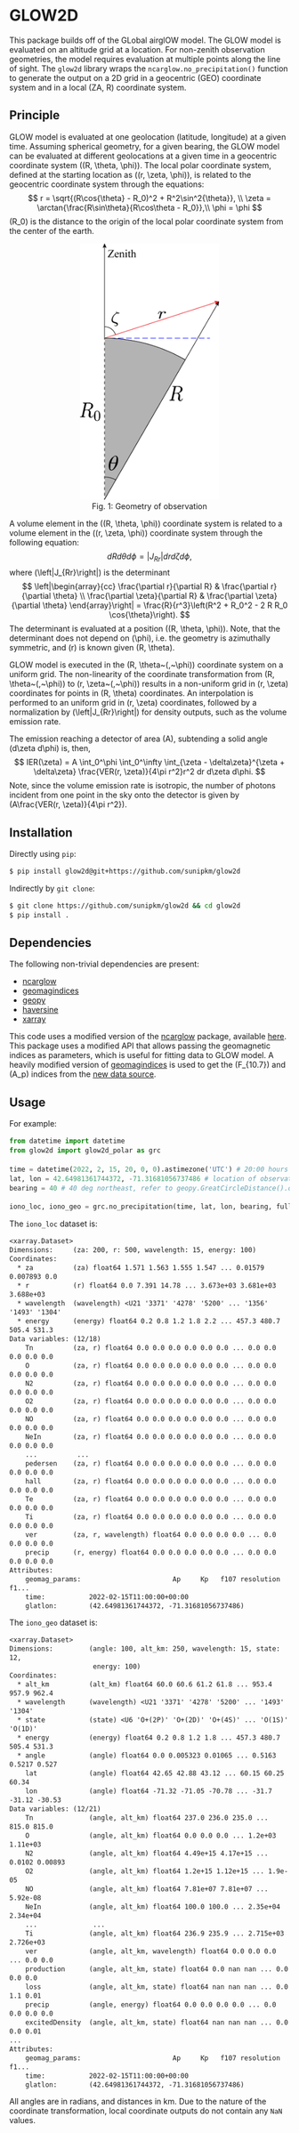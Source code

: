 # GLOW2D

This package builds off of the GLobal airglOW model. The GLOW model is evaluated on an altitude grid at a location. For non-zenith observation geometries, the model requires evaluation at multiple points along the line of sight. The `glow2d` library wraps the `ncarglow.no_precipitation()` function to generate the output on a 2D grid in a geocentric (GEO) coordinate system and in a local (ZA, R) coordinate system.

## Principle
GLOW model is evaluated at one geolocation (latitude, longitude) at a given time. Assuming spherical geometry, for a given bearing, the GLOW model can be evaluated at different geolocations at a given time in a geocentric coordinate system \((R, \theta, \phi)\). The local polar coordinate system, defined at the starting location as \((r, \zeta, \phi)\), is related to the geocentric coordinate system through the equations:
$$
    r = \sqrt{(R\cos{\theta} - R_0)^2 + R^2\sin^2{\theta}}, \\
    \zeta = \arctan{\frac{R\sin\theta}{R\cos\theta - R_0}},\\
    \phi = \phi
$$
\(R_0\) is the distance to the origin of the local polar coordinate system from the center of the earth.
<p align="center">
<img src="geometry.png" width="250" alt="Geometry of observation">
</br>
Fig. 1: Geometry of observation
</p>


A volume element in the \((R, \theta, \phi)\) coordinate system is related to a volume element in the \((r, \zeta, \phi)\) coordinate system through the following equation:
$$
    dR d\theta d\phi = \left|J_{Rr}\right| dr d\zeta d\phi,
$$
where \(\left|J_{Rr}\right|\) is the determinant
$$
    \left|\begin{array}{cc} \frac{\partial r}{\partial R} & \frac{\partial r}{\partial \theta} \\
                        \frac{\partial \zeta}{\partial R} & \frac{\partial \zeta}{\partial \theta} \end{array}\right|
            = \frac{R}{r^3}\left(R^2 + R_0^2 - 2 R R_0 \cos{\theta}\right).
$$
The determinant is evaluated at a position \((R, \theta, \phi)\). Note, that the determinant does not depend on \(\phi\), i.e. the geometry is azimuthally symmetric, and \(r\) is known given \(R, \theta\).

GLOW model is executed in the \(R, \theta~(,~\phi)\) coordinate system on a uniform grid. The non-linearity of the coordinate transformation from \(R, \theta~(,~\phi)\) to \(r, \zeta~(,~\phi)\) results in a non-uniform grid in \(r, \zeta\) coordinates for points in \(R, \theta\) coordinates. An interpolation is performed to an uniform grid in \(r, \zeta\) coordinates, followed by a normalization by \(\left|J_{Rr}\right|\) for density outputs, such as the volume emission rate.

The emission reaching a detector of area \(A\), subtending a solid angle \(d\zeta d\phi\) is, then,
$$
    IER(\zeta) = A \int_0^\phi \int_0^\infty \int_{\zeta - \delta\zeta}^{\zeta + \delta\zeta}
        \frac{VER(r, \zeta)}{4\pi r^2}r^2 dr d\zeta d\phi.
$$
Note, since the volume emission rate is isotropic, the number of photons incident from one point in the sky onto the detector is given by \(A\frac{VER(r, \zeta)}{4\pi r^2}\).

## Installation
Directly using `pip`:
```sh
$ pip install glow2d@git+https://github.com/sunipkm/glow2d
```

Indirectly by `git clone`:
```sh
$ git clone https://github.com/sunipkm/glow2d && cd glow2d
$ pip install .
```

## Dependencies
The following non-trivial dependencies are present:

- [ncarglow](https://github.com/sunipkm/ncar-glow)
- [geomagindices](https://github.com/sunipkm/geomagindices)
- [geopy](https://pypi.org/project/geopy/)
- [haversine](https://pypi.org/project/haversine/)
- [xarray](https://pypi.org/project/xarray/)

This code uses a modified version of the [ncarglow](https://pypi.org/project/ncarglow/) package, available [here](https://github.com/sunipkm/ncar-glow.git). This package uses a modified API that allows passing the geomagnetic indices as parameters, which is useful for fitting data to GLOW model.
A heavily modified version of [geomagindices](https://pypi.org/project/geomagindices/) is used to get the \(F_{10.7}\) and \(A_p\) indices from the [new data source](https://www.gfz-potsdam.de/en/kp-index/).

## Usage
For example:

```py
from datetime import datetime
from glow2d import glow2d_polar as grc

time = datetime(2022, 2, 15, 20, 0, 0).astimezone('UTC') # 20:00 hours local in UTC
lat, lon = 42.64981361744372, -71.31681056737486 # location of observation
bearing = 40 # 40 deg northeast, refer to geopy.GreatCircleDistance().destination() for more info.

iono_loc, iono_geo = grc.no_precipitation(time, lat, lon, bearing, full_output=True) # generate output in local and GEO coordinates
```

The `iono_loc` dataset is:

```
<xarray.Dataset>
Dimensions:     (za: 200, r: 500, wavelength: 15, energy: 100)
Coordinates:
  * za          (za) float64 1.571 1.563 1.555 1.547 ... 0.01579 0.007893 0.0
  * r           (r) float64 0.0 7.391 14.78 ... 3.673e+03 3.681e+03 3.688e+03
  * wavelength  (wavelength) <U21 '3371' '4278' '5200' ... '1356' '1493' '1304'
  * energy      (energy) float64 0.2 0.8 1.2 1.8 2.2 ... 457.3 480.7 505.4 531.3
Data variables: (12/18)
    Tn          (za, r) float64 0.0 0.0 0.0 0.0 0.0 0.0 ... 0.0 0.0 0.0 0.0 0.0
    O           (za, r) float64 0.0 0.0 0.0 0.0 0.0 0.0 ... 0.0 0.0 0.0 0.0 0.0
    N2          (za, r) float64 0.0 0.0 0.0 0.0 0.0 0.0 ... 0.0 0.0 0.0 0.0 0.0
    O2          (za, r) float64 0.0 0.0 0.0 0.0 0.0 0.0 ... 0.0 0.0 0.0 0.0 0.0
    NO          (za, r) float64 0.0 0.0 0.0 0.0 0.0 0.0 ... 0.0 0.0 0.0 0.0 0.0
    NeIn        (za, r) float64 0.0 0.0 0.0 0.0 0.0 0.0 ... 0.0 0.0 0.0 0.0 0.0
    ...          ...
    pedersen    (za, r) float64 0.0 0.0 0.0 0.0 0.0 0.0 ... 0.0 0.0 0.0 0.0 0.0
    hall        (za, r) float64 0.0 0.0 0.0 0.0 0.0 0.0 ... 0.0 0.0 0.0 0.0 0.0
    Te          (za, r) float64 0.0 0.0 0.0 0.0 0.0 0.0 ... 0.0 0.0 0.0 0.0 0.0
    Ti          (za, r) float64 0.0 0.0 0.0 0.0 0.0 0.0 ... 0.0 0.0 0.0 0.0 0.0
    ver         (za, r, wavelength) float64 0.0 0.0 0.0 0.0 ... 0.0 0.0 0.0 0.0
    precip      (r, energy) float64 0.0 0.0 0.0 0.0 0.0 ... 0.0 0.0 0.0 0.0 0.0
Attributes:
    geomag_params:                       Ap     Kp   f107 resolution       f1...
    time:           2022-02-15T11:00:00+00:00
    glatlon:        (42.64981361744372, -71.31681056737486)
```

The `iono_geo` dataset is:
```
<xarray.Dataset>
Dimensions:         (angle: 100, alt_km: 250, wavelength: 15, state: 12,
                     energy: 100)
Coordinates:
  * alt_km          (alt_km) float64 60.0 60.6 61.2 61.8 ... 953.4 957.9 962.4
  * wavelength      (wavelength) <U21 '3371' '4278' '5200' ... '1493' '1304'
  * state           (state) <U6 'O+(2P)' 'O+(2D)' 'O+(4S)' ... 'O(1S)' 'O(1D)'
  * energy          (energy) float64 0.2 0.8 1.2 1.8 ... 457.3 480.7 505.4 531.3
  * angle           (angle) float64 0.0 0.005323 0.01065 ... 0.5163 0.5217 0.527
    lat             (angle) float64 42.65 42.88 43.12 ... 60.15 60.25 60.34
    lon             (angle) float64 -71.32 -71.05 -70.78 ... -31.7 -31.12 -30.53
Data variables: (12/21)
    Tn              (angle, alt_km) float64 237.0 236.0 235.0 ... 815.0 815.0
    O               (angle, alt_km) float64 0.0 0.0 0.0 ... 1.2e+03 1.11e+03
    N2              (angle, alt_km) float64 4.49e+15 4.17e+15 ... 0.0102 0.00893
    O2              (angle, alt_km) float64 1.2e+15 1.12e+15 ... 1.9e-05
    NO              (angle, alt_km) float64 7.81e+07 7.81e+07 ... 5.92e-08
    NeIn            (angle, alt_km) float64 100.0 100.0 ... 2.35e+04 2.34e+04
    ...              ...
    Ti              (angle, alt_km) float64 236.9 235.9 ... 2.715e+03 2.726e+03
    ver             (angle, alt_km, wavelength) float64 0.0 0.0 0.0 ... 0.0 0.0
    production      (angle, alt_km, state) float64 0.0 nan nan ... 0.0 0.0 0.0
    loss            (angle, alt_km, state) float64 nan nan nan ... 0.0 1.1 0.01
    precip          (angle, energy) float64 0.0 0.0 0.0 0.0 ... 0.0 0.0 0.0 0.0
    excitedDensity  (angle, alt_km, state) float64 nan nan nan ... 0.0 0.0 0.01
...
Attributes:
    geomag_params:                       Ap     Kp   f107 resolution       f1...
    time:           2022-02-15T11:00:00+00:00
    glatlon:        (42.64981361744372, -71.31681056737486)
```

All angles are in radians, and distances in km. Due to the nature of the coordinate transformation, local coordinate outputs do not contain any `NaN` values.
